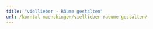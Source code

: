 ```yaml
---
title: "viellieber - Räume gestalten"
url: /korntal-muenchingen/viellieber-raeume-gestalten/
---
```

